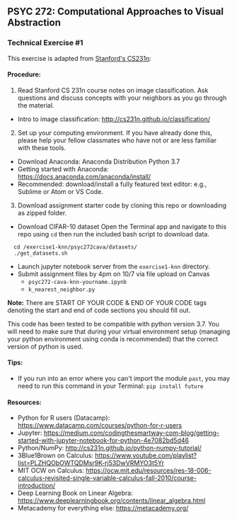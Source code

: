 ## PSYC 272: Computational Approaches to Visual Abstraction
### Technical Exercise \#1

This exercise is adapted from [Stanford's CS231n](http://cs231n.stanford.edu/):

#### Procedure:
1. Read Stanford CS 231n course notes on image classification. Ask questions and discuss concepts with your neighbors as you go through the material.
 - Intro to image classification: http://cs231n.github.io/classification/

2. Set up your computing environment. If you have already done this, please help your fellow classmates who have not or are less familiar with these tools. 
 - Download Anaconda: Anaconda Distribution Python 3.7
 - Getting started with Anaconda: https://docs.anaconda.com/anaconda/install/
 - Recommended: download/install a fully featured text editor: e.g., Sublime or Atom or VS Code. 

3. Download assignment starter code by cloning this repo or downloading as zipped folder.
- Download CIFAR-10 dataset
  Open the Terminal app and navigate to this repo using `cd` then run the included bash script to download data.
```
  cd /exercise1-knn/psyc272cava/datasets/
  ./get_datasets.sh
```
- Launch jupyter notebook server from the `exercise1-knn` directory.
- Submit assignment files by 4pm on 10/7 via file upload on Canvas
   - `psyc272-cava-knn-yourname.ipynb`
   - `k_nearest_neighbor.py`

**Note:**
There are START OF YOUR CODE & END OF YOUR CODE tags denoting the start and end of code sections you should fill out. 

This code has been tested to be compatible with python version 3.7. You will need to make sure that during your virtual environment setup (managing your python environment using conda is recommended) that the correct version of python is used. 

#### Tips:
- If you run into an error where you can't import the module `past`, you may need to run this command in your Terminal: 
`pip install future`

#### Resources:
 - Python for R users (Datacamp): https://www.datacamp.com/courses/python-for-r-users
 - Jupyter: https://medium.com/codingthesmartway-com-blog/getting-started-with-jupyter-notebook-for-python-4e7082bd5d46
 - Python/NumPy: http://cs231n.github.io/python-numpy-tutorial/ 
 - 3Blue1Brown on Calculus: https://www.youtube.com/playlist?list=PLZHQObOWTQDMsr9K-rj53DwVRMYO3t5Yr
 - MIT OCW on Calculus:  https://ocw.mit.edu/resources/res-18-006-calculus-revisited-single-variable-calculus-fall-2010/course-introduction/ 
 - Deep Learning Book on Linear Algebra: https://www.deeplearningbook.org/contents/linear_algebra.html
 - Metacademy for everything else: https://metacademy.org/ 
